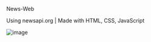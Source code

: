 News-Web

Using newsapi.org | Made with HTML, CSS, JavaScript

![image](https://github.com/nj-tan/news-web/assets/101045346/7e78b7a4-08a9-4bc1-a150-66c0d7523faa)
